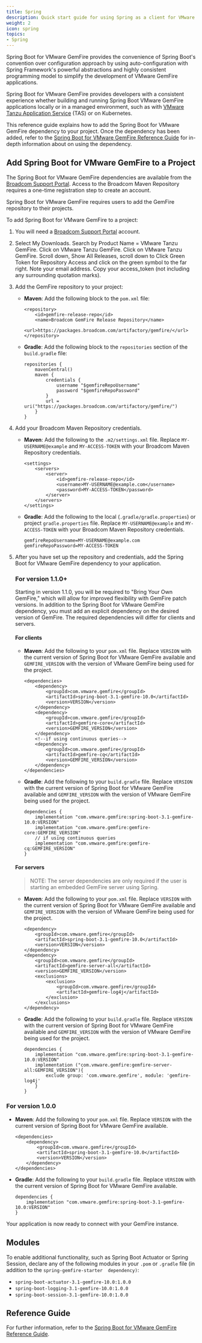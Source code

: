 ```yaml
---
title: Spring
description: Quick start guide for using Spring as a client for VMware GemFire.
weight: 2
icon: spring
topics:
- Spring
---
```



Spring Boot for VMware GemFire provides the convenience of Spring Boot's convention over configuration approach by using auto-configuration with Spring Framework's powerful abstractions and highly consistent programming model to simplify the development of VMware GemFire applications.

Spring Boot for VMware GemFire provides developers with a consistent experience whether building and running Spring Boot VMware GemFire applications locally or in a managed environment, such as with [VMware Tanzu Application Service](https://tanzu.vmware.com/application-service) (TAS) or on Kubernetes.

This reference guide explains how to add the Spring Boot for VMware GemFire dependency to your project. Once the dependency has been added, refer to the [Spring Boot for VMware GemFire Reference Guide](https://docs.vmware.com/en/Spring-Boot-for-VMware-GemFire/1.0/sbgf/index.html) for in-depth information about on using the dependency.

## Add Spring Boot for VMware GemFire to a Project

The Spring Boot for VMware GemFire dependencies are available from the [Broadcom Support Portal](https://support.broadcom.com). Access to the Broadcom Maven Repository requires a one-time registration step to create an account.

Spring Boot for VMware GemFire requires users to add the GemFire repository to their projects.

To add Spring Boot for VMware GemFire to a project:

1. You will need a [Broadcom Support Portal](https://support.broadcom.com) account.

1. Select My Downloads. Search by Product Name = VMware Tanzu GemFire. Click on VMware Tanzu GemFire. Click on VMware Tanzu GemFire. Scroll down, Show All Releases, scroll down to Click Green Token for Repository Access and click on the green symbol to the far right. Note your email address.  Copy your access_token (not including any surrounding quotation marks).

1. Add the GemFire repository to your project:

    * **Maven**: Add the following block to the `pom.xml` file:

        ```
        <repository>
            <id>gemfire-release-repo</id>
            <name>Broadcom GemFire Release Repository</name>
            <url>https://packages.broadcom.com/artifactory/gemfire/</url>
        </repository>
        ```

    * **Gradle**: Add the following block to the `repositories` section of the `build.gradle` file:

        ```
        repositories {
            mavenCentral()
            maven {
                credentials {
                    username "$gemfireRepoUsername"
                    password "$gemfireRepoPassword"
                }
                url = uri("https://packages.broadcom.com/artifactory/gemfire/")
            }
        }
        ```

1. Add your Broadcom Maven Repository credentials.

    * **Maven**: Add the following to the `.m2/settings.xml` file. Replace `MY-USERNAME@example` and `MY-ACCESS-TOKEN` with your Broadcom Maven Repository credentials.

        ```
        <settings>
            <servers>
                <server>
                    <id>gemfire-release-repo</id>
                    <username>MY-USERNAME@example.com</username>
                    <password>MY-ACCESS-TOKEN</password>
                </server>
            </servers>
        </settings>
        ```

    * **Gradle**: Add the following to the local (`.gradle/gradle.properties`) or project `gradle.properties` file. Replace `MY-USERNAME@example` and `MY-ACCESS-TOKEN` with your Broadcom Maven Repository credentials.

        ```
        gemfireRepoUsername=MY-USERNAME@example.com 
        gemfireRepoPassword=MY-ACCESS-TOKEN
        ```

1. After you have set up the repository and credentials, add the Spring Boot for VMware GemFire dependency to your application.

   ### For version 1.1.0+

   Starting in version 1.1.0, you will be required to "Bring Your Own GemFire," which will allow for improved flexibility with GemFire patch versions. In addition to the Spring Boot for VMware GemFire dependency, you must add an explicit dependency on the desired version of GemFire. The required dependencies will differ for clients and servers.

   #### For clients

    * **Maven**: Add the following to your `pom.xml` file. Replace `VERSION` with the current version of Spring Boot for VMware GemFire available and `GEMFIRE_VERSION` with the version of VMware GemFire being used for the project.

        ```
        <dependencies>
            <dependency>
                <groupId>com.vmware.gemfire</groupId>
                <artifactId>spring-boot-3.1-gemfire-10.0</artifactId>
                <version>VERSION</version>
            </dependency>
            <dependency>
                <groupId>com.vmware.gemfire</groupId>
                <artifactId>gemfire-core</artifactId>
                <version>GEMFIRE_VERSION</version>
            </dependency>
            <!--if using continuous queries-->
            <dependency>
                <groupId>com.vmware.gemfire</groupId>
                <artifactId>gemfire-cq</artifactId>
                <version>GEMFIRE_VERSION</version>
            </dependency>
        </dependencies>
        ```

    * **Gradle**: Add the following to your `build.gradle` file. Replace `VERSION` with the current version of Spring Boot for VMware GemFire available and `GEMFIRE_VERSION` with the version of VMware GemFire being used for the project.

        ```
        dependencies {
            implementation "com.vmware.gemfire:spring-boot-3.1-gemfire-10.0:VERSION"
            implementation "com.vmware.gemfire:gemfire-core:GEMFIRE_VERSION"
            // if using continuous queries
            implementation "com.vmware.gemfire:gemfire-cq:GEMFIRE_VERSION"
        }
        ```


   #### For servers
   > NOTE: The server dependencies are only required if the user is starting an embedded GemFire server using Spring.

   * **Maven**: Add the following to your `pom.xml` file. Replace `VERSION` with the current version of Spring Boot for VMware GemFire available and `GEMFIRE_VERSION` with the version of VMware GemFire being used for the project.

        ```
        <dependency>
            <groupId>com.vmware.gemfire</groupId>
            <artifactId>spring-boot-3.1-gemfire-10.0</artifactId>
            <version>VERSION</version>
        </dependency>
        <dependency>
            <groupId>com.vmware.gemfire</groupId>
            <artifactId>gemfire-server-all</artifactId>
            <version>GEMFIRE_VERSION</version>
            <exclusions>
                <exclusion>
                    <groupId>com.vmware.gemfire</groupId>
                    <artifactId>gemfire-log4j</artifactId>
                </exclusion>
            </exclusions>
        </dependency>
        ```

    * **Gradle**: Add the following to your `build.gradle` file. Replace `VERSION` with the current version of Spring Boot for VMware GemFire available and `GEMFIRE_VERSION` with the version of VMware GemFire being used for the project.

        ```
        dependencies {
            implementation "com.vmware.gemfire:spring-boot-3.1-gemfire-10.0:VERSION"
            implementation ("com.vmware.gemfire:gemfire-server-all:GEMFIRE_VERSION"){
                exclude group: 'com.vmware.gemfire', module: 'gemfire-log4j'
            }
        }
        ```

### For version 1.0.0

   * **Maven**: Add the following to your `pom.xml` file. Replace `VERSION` with the current version of Spring Boot for VMware GemFire available.

        ```
        <dependencies>
            <dependency>
                <groupId>com.vmware.gemfire</groupId>
                <artifactId>spring-boot-3.1-gemfire-10.0</artifactId>
                <version>VERSION</version>
            </dependency>
        </dependencies>
        ```

   * **Gradle**: Add the following to your `build.gradle` file. Replace `VERSION` with the current version of Spring Boot for VMware GemFire available.

        ```
        dependencies {
            implementation "com.vmware.gemfire:spring-boot-3.1-gemfire-10.0:VERSION"
        }
        ```

Your application is now ready to connect with your GemFire instance.

## Modules

To enable additional functionality, such as Spring Boot Actuator or Spring Session, declare any of the following modules in your `.pom` or `.gradle` file (in addition to the `spring-gemfire-starter  dependency)`:

* `spring-boot-actuator-3.1-gemfire-10.0:1.0.0`
* `spring-boot-logging-3.1-gemfire-10.0:1.0.0`
* `spring-boot-session-3.1-gemfire-10.0:1.0.0`

## Reference Guide

For further information, refer to the [Spring Boot for VMware GemFire Reference Guide](https://docs.vmware.com/en/Spring-Boot-for-VMware-GemFire/1.0/sbgf/index.html).
